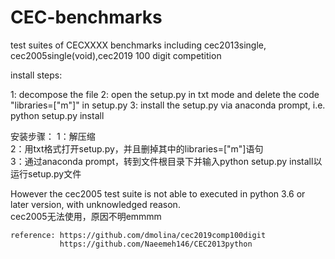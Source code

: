 # CEC-benchmarks
test suites of CECXXXX benchmarks
including cec2013single, cec2005single(void),cec2019 100 digit competition

install steps:      
      
1: decompose the file 
2: open the setup.py in txt mode and delete the code "libraries=["m"]" in setup.py
3: install the setup.py via anaconda prompt, i.e. python setup.py install    

   
安装步骤：
1：解压缩     
2：用txt格式打开setup.py，并且删掉其中的libraries=["m"]语句     
3：通过anaconda prompt，转到文件根目录下并输入python setup.py install以运行setup.py文件       
 
   However the cec2005 test suite is not able to executed in python 3.6 or later version, with unknowledged reason.         
   cec2005无法使用，原因不明emmmm       
   
    reference: https://github.com/dmolina/cec2019comp100digit     
               https://github.com/Naeemeh146/CEC2013python   
